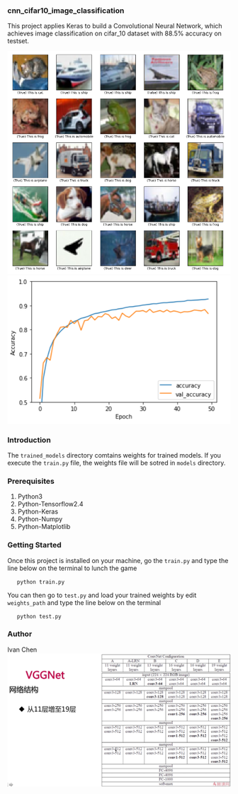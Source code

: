 ### cnn_cifar10_image_classification ###
This project applies Keras to build a Convolutional Neural Network, which achieves image classification on cifar_10 dataset with 88.5% accuracy on testset.

![Image](screen_shots/example_1.jpg)
![Image](screen_shots/example_2.jpg)
### Introduction ###
The ```trained_models``` directory comtains weights for trained models.
If you execute the ```train.py``` file, the weights file will be sotred in ```models``` directory.
### Prerequisites ###
1. Python3
2. Python-Tensorflow2.4
3. Python-Keras
4. Python-Numpy
5. Python-Matplotlib
### Getting Started ###
Once this project is installed on your machine, go the ```train.py``` and type the line below on the terminal to lunch the game

       python train.py 
You can then go to ```test.py``` and load your trained weights by edit ```weights_path``` and type the line below on the terminal

       python test.py
### Author ###
Ivan Chen
![Image](screen_shots/vggnet.jpg)
